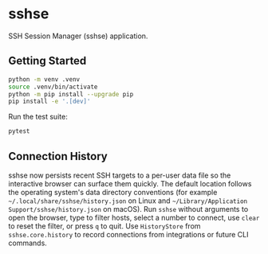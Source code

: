 # sshse

SSH Session Manager (sshse) application.
## Getting Started

```bash
python -m venv .venv
source .venv/bin/activate
python -m pip install --upgrade pip
pip install -e '.[dev]'
```

Run the test suite:

```bash
pytest
```

## Connection History

sshse now persists recent SSH targets to a per-user data file so the interactive browser can surface them quickly.
The default location follows the operating system's data directory conventions (for example `~/.local/share/sshse/history.json` on Linux and `~/Library/Application Support/sshse/history.json` on macOS).
Run `sshse` without arguments to open the browser, type to filter hosts, select a number to connect, use `clear` to reset the filter, or press `q` to quit.
Use `HistoryStore` from `sshse.core.history` to record connections from integrations or future CLI commands.

